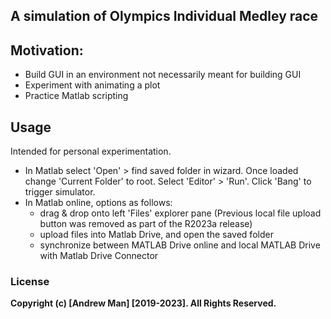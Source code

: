 
## A simulation of Olympics Individual Medley race

## Motivation:
* Build GUI in an environment not necessarily meant for building GUI
* Experiment with animating a plot 
* Practice Matlab scripting 

## Usage
Intended for personal experimentation.  
  
* In Matlab select 'Open' > find saved folder in wizard. Once loaded change 'Current Folder' to root. Select 'Editor' > 'Run'. Click 'Bang' to trigger simulator.
* In Matlab online, options as follows:
  * drag & drop onto left 'Files' explorer pane 
    (Previous local file upload button was removed as part
    of the R2023a release)
  * upload files into Matlab Drive, and open the saved folder
  * synchronize between MATLAB Drive online and local MATLAB Drive 
    with Matlab Drive Connector

### License
**Copyright (c) [Andrew Man] [2019-2023]. All Rights Reserved.**